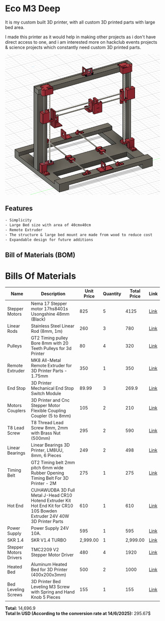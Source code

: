 # Eco M3 Deep
It is my custom built 3D printer, with all custom 3D printed parts with large bed area.

I made this printer as it would help in making other projects as i don't have direct access to one, and i am interested more on hackclub events projects & science projects which constantly need custom 3D printed parts.

![The Printer](./Images/ThePrinter.png)

## Features 
    - Simplicity
    - Large Bed size with area of 40cmx40cm
    - Remote Extruder
    - The structure & large bed mount are made from wood to reduce cost
    - Expandable design for future additions

## Bill of Materials (BOM)
# Bills Of Materials

| Name                  | Description                                                                 | Unit Price  | Quantity | Total Price | Link                                                                                           |
|-----------------------|-----------------------------------------------------------------------------|-------------|----------|-------------|------------------------------------------------------------------------------------------------|
| Stepper Motors        | Nema 17 Stepper motor 17hs8401s Usongshine 48mm (Black)                    | 825         | 5        | 4125        | [Link](https://www.amazon.eg/-/en/gp/product/B0969CFKLM/ref=ox_sc_act_title_1?smid=A26I4OU0GDWZ7W&psc=1) |
| Linear Rods           | Stainless Steel Linear Rod (8mm, 1m)                                        | 260         | 3        | 780         | [Link](https://www.amazon.eg/-/en/gp/product/B09Z3QJF1P/ref=ox_sc_act_title_2?smid=A3G2ZVUBEERR0N&psc=1) |
| Pulleys               | GT2 Timing pulley Bore 8mm with 20 Teeth Pulleys for 3d Printer             | 80          | 4        | 320         | [Link](https://www.amazon.eg/-/en/gp/product/B0968ZPMWM/ref=ox_sc_act_title_3?smid=A22MDF17B7GE04&psc=1) |
| Remote Extruder       | MK8 All-Metal Remote Extruder for 3D Printer Parts - 1.75mm                 | 350         | 1        | 350         | [Link](https://www.amazon.eg/-/en/gp/product/B0968WV7D8/ref=ox_sc_act_title_4?smid=A26I4OU0GDWZ7W&psc=1) |
| End Stop              | 3D Printer Mechanical End Stop Switch Module                                | 89.99       | 3        | 269.9       | [Link](https://www.amazon.eg/-/en/gp/product/B0968R6TJ8/ref=ox_sc_act_title_5?smid=A1G5VPUVPXBMQ6&psc=1) |
| Motors Couplers       | 3D Printer and Cnc Stepper Motor Flexible Coupling Coupler (5 to 8mm)       | 105         | 2        | 210         | [Link](https://www.amazon.eg/-/en/gp/product/B0968ZBB2J/ref=ox_sc_act_title_6?smid=A26I4OU0GDWZ7W&psc=1) |
| T8 Lead Screw         | T8 Thread Lead Screw 8mm, 2mm with Brass Nut (500mm)                        | 295         | 2        | 590         | [Link](https://www.amazon.eg/-/en/gp/product/B0969HF39S/ref=ox_sc_act_title_7?smid=A22MDF17B7GE04&psc=1) |
| Linear Bearings       | Linear Bearings 3D Printer, LM8UU, 8mm, 6 Pieces                            | 249         | 2        | 498         | [Link](https://www.amazon.eg/-/en/gp/product/B0968Y5C94/ref=ox_sc_act_title_8?smid=A3HOVOH12T9VII&psc=1) |
| Timing Belt           | GT2 Timing belt 2mm pitch 6mm wide Rubber Opening Timing Belt For 3D Printer - 2M | 275      | 1        | 275         | [Link](https://www.amazon.eg/-/en/gp/product/B099DC5JK5/ref=ox_sc_act_title_9?smid=A26I4OU0GDWZ7W&psc=1) |
| Hot End               | CUHAWUDBA 3D Full Metal J-Head CR10 Hotend Extruder Kit Hot End Kit for CR10 10S Bowden Extruder 24V 40W 3D Printer Parts | 610 | 1 | 610 | [Link](https://www.amazon.eg/-/en/gp/product/B082WQVCKT/ref=ox_sc_act_title_10?smid=A3HOVOH12T9VII&psc=1) |
| Power Supply          | Power Supply 24V 10A.                                                       | 595         | 1        | 595         | [Link](https://www.amazon.eg/-/en/gp/product/B0DR633KMW/ref=ox_sc_act_title_11?smid=A2DMKAT7ZKLGQN&psc=1) |
| SKR 1.4               | SKR V1.4 TURBO                                                              | 2,999.00    | 1        | 2,999.00    | [Link](https://www.amazon.eg/-/en/gp/product/B09BMGXJ8S/ref=ox_sc_act_title_12?smid=A3HOVOH12T9VII&psc=1) |
| Stepper Motors Drivers| TMC2209 V2 Stepper Motor Driver                                             | 480         | 4        | 1920        | [Link](https://www.amazon.eg/-/en/gp/product/B0DJZL2XPQ/ref=ox_sc_act_title_15?smid=ANKKSL5YJGFAH&psc=1) |
| Heated Bed            | Aluminum Heated Bed for 3D Printer (400x200x3mm)                            | 500         | 2        | 1000        | [Link](https://www.amazon.eg/-/en/gp/product/B099D8ZBVM/ref=ox_sc_act_title_1?smid=A2TUHD4CZOFOST&psc=1) |
| Bed Leveling Screws   | 3D Printer Bed Leveling M3 Screw with Spring and Hand Knob 5 Pieces         | 155         | 1        | 155         | [Link](https://www.amazon.eg/-/en/gp/product/B0968XHW56/ref=ewc_pr_img_1?smid=A22MDF17B7GE04&psc=1) |

**Total:** 14,696.9  
**Total In USD (According to the conversion rate at 14/6/2025):** 295.67$